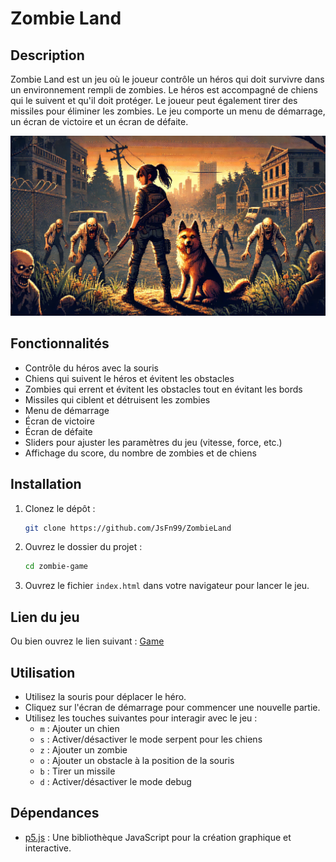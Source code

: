 # Zombie Land

## Description
Zombie Land est un jeu où le joueur contrôle un héros qui doit survivre dans un environnement rempli de zombies. Le héros est accompagné de chiens qui le suivent et qu'il doit protéger. Le joueur peut également tirer des missiles pour éliminer les zombies. Le jeu comporte un menu de démarrage, un écran de victoire et un écran de défaite.

![Zombie Land](assets/image/StartBG.png)

## Fonctionnalités
- Contrôle du héros avec la souris
- Chiens qui suivent le héros et évitent les obstacles
- Zombies qui errent et évitent les obstacles tout en évitant les bords
- Missiles qui ciblent et détruisent les zombies
- Menu de démarrage
- Écran de victoire
- Écran de défaite
- Sliders pour ajuster les paramètres du jeu (vitesse, force, etc.)
- Affichage du score, du nombre de zombies et de chiens

## Installation
1. Clonez le dépôt :
   ```bash
   git clone https://github.com/JsFn99/ZombieLand
   ```
2. Ouvrez le dossier du projet :
   ```bash
   cd zombie-game
   ```
3. Ouvrez le fichier `index.html` dans votre navigateur pour lancer le jeu.

## Lien du jeu
Ou bien ouvrez le lien suivant : [Game](https://jsfn99.github.io/ZombieLand/)

## Utilisation
- Utilisez la souris pour déplacer le héro.
- Cliquez sur l'écran de démarrage pour commencer une nouvelle partie.
- Utilisez les touches suivantes pour interagir avec le jeu :
  - `m` : Ajouter un chien
  - `s` : Activer/désactiver le mode serpent pour les chiens
  - `z` : Ajouter un zombie
  - `o` : Ajouter un obstacle à la position de la souris
  - `b` : Tirer un missile
  - `d` : Activer/désactiver le mode debug

## Dépendances
- [p5.js](https://p5js.org/) : Une bibliothèque JavaScript pour la création graphique et interactive.


